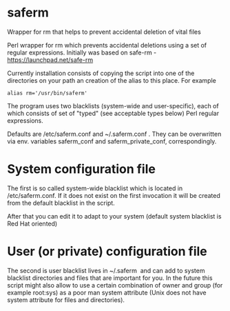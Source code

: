 # saferm
Wrapper for rm that helps to prevent accidental deletion of vital files

Perl wrapper for rm which prevents accidental deletions using a set of regular expressions. Initially was based on safe-rm - https://launchpad.net/safe-rm

Currently installation consists of copying the  script into one of the directories on your path an creation of the alias to this place. For example

<code>alias rm='/usr/bin/saferm'</code>

The program uses two blacklists (system-wide and user-specific), each of which consists of set of "typed" (see acceptable types below) Perl regular expressions.

Defaults are /etc/saferm.conf and ~/.saferm.conf . They can be overwritten via env. variables saferm_conf and saferm_private_conf, correspondingly. 

# System configuration file

The first is so called system-wide blacklist which is located in /etc/saferm.conf. If it does not exist on the first invocation it will be created from the default blacklist in the script. 

After that you can edit it to adapt to your system (default system blacklist is Red Hat oriented)

# User (or private)  configuration file

The second is user blacklist lives in ~/.saferm  and can add to system blacklist directories and files that are important for you. 
In the future this script might also allow to use a certain combination of owner and group (for example root:sys) as a poor man system attribute (Unix does not have system attribute for files and directories). 
